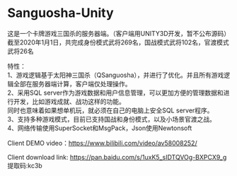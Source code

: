 # Sanguosha-Unity

这是一个卡牌游戏三国杀的服务器端。（客户端用UNITY3D开发，暂不公布源码）  
截至2020年1月1日，共完成身份模式武将269名，国战模式武将102名，官渡模式武将26名
  
特性：  
1、游戏逻辑基于太阳神三国杀（QSanguosha），并进行了优化。并且所有游戏逻辑全部在服务器端计算，客户端仅处理操作。  
2、采用SQL server作为游戏数据和用户信息管理，可以更加方便的管理数据和进行开发，比如游戏成就、战功这样的功能。  
   同时也意味着如果想单机玩，就必须在自己的电脑上安全SQL server程序。  
3、支持多种游戏模式，目前已支持国战和身份模式，以及小场景官渡之战。  
4、网络传输使用SuperSocket和MsgPack，Json使用Newtonsoft  
  
Client DEMO video：https://www.bilibili.com/video/av58008252/

Client download link: https://pan.baidu.com/s/1uxK5_sIDTQVOg-BXPCX9_g 提取码:kc3b
